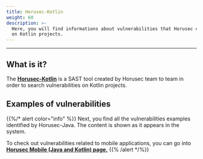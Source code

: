 ```yaml
---
title: Horusec-Kotlin
weight: 60
description: >-
  Here, you will find informations about vulnerabilities that Horusec can find
  on Kotlin projects.
---
```


---

## **What is it?**

The  [**Horusec-Kotlin**](https://github.com/ZupIT/horusec/tree/master/horusec-kotlin#horusec-kotlin-cli) is a SAST tool created by Horusec team to  team in order to search vulnerabilities on Kotlin projects.

## **Examples of vulnerabilities**

{{%/* alert color="info" %}}
Next, you find all the vulnerabilities examples identified by Horusec-Java. The content is shown as it appears in the system.

To check out vulnerabilities related to mobile applications, you can go into [**Horusec Mobile \(Java and Kotlin\) page.**](../horusec-mobile-java-and-kotlin)
{{% /alert */%}}

